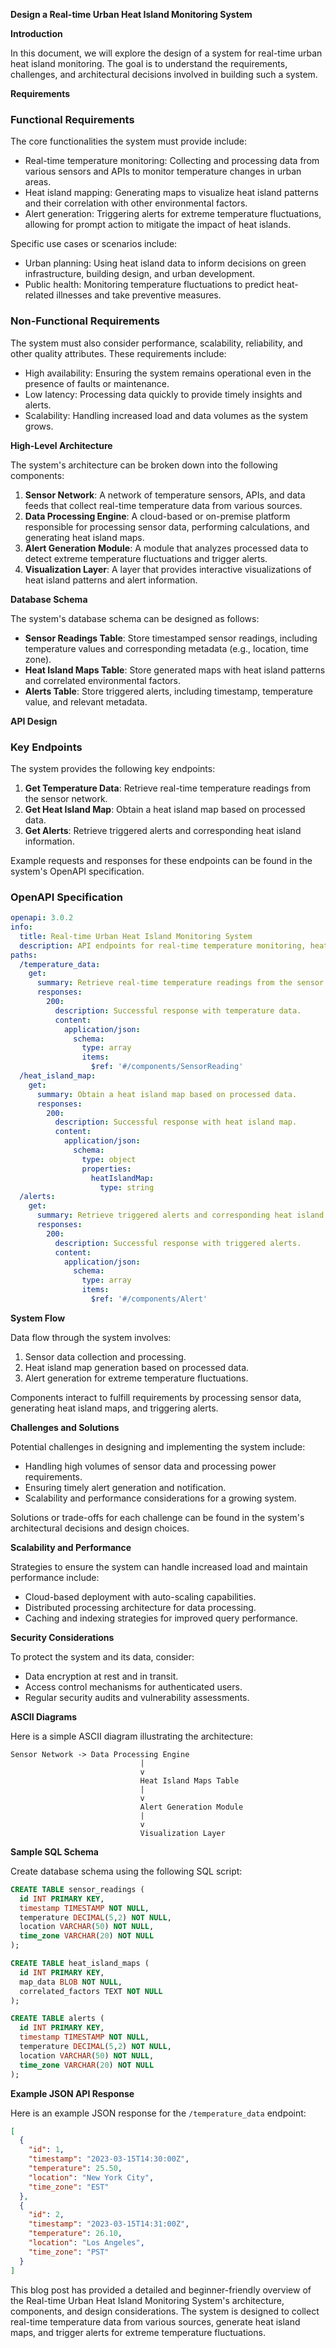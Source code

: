 **Design a Real-time Urban Heat Island Monitoring System**

**Introduction**

In this document, we will explore the design of a system for real-time urban heat island monitoring. The goal is to understand the requirements, challenges, and architectural decisions involved in building such a system.

**Requirements**

### Functional Requirements

The core functionalities the system must provide include:

* Real-time temperature monitoring: Collecting and processing data from various sensors and APIs to monitor temperature changes in urban areas.
* Heat island mapping: Generating maps to visualize heat island patterns and their correlation with other environmental factors.
* Alert generation: Triggering alerts for extreme temperature fluctuations, allowing for prompt action to mitigate the impact of heat islands.

Specific use cases or scenarios include:

* Urban planning: Using heat island data to inform decisions on green infrastructure, building design, and urban development.
* Public health: Monitoring temperature fluctuations to predict heat-related illnesses and take preventive measures.

### Non-Functional Requirements

The system must also consider performance, scalability, reliability, and other quality attributes. These requirements include:

* High availability: Ensuring the system remains operational even in the presence of faults or maintenance.
* Low latency: Processing data quickly to provide timely insights and alerts.
* Scalability: Handling increased load and data volumes as the system grows.

**High-Level Architecture**

The system's architecture can be broken down into the following components:

1. **Sensor Network**: A network of temperature sensors, APIs, and data feeds that collect real-time temperature data from various sources.
2. **Data Processing Engine**: A cloud-based or on-premise platform responsible for processing sensor data, performing calculations, and generating heat island maps.
3. **Alert Generation Module**: A module that analyzes processed data to detect extreme temperature fluctuations and trigger alerts.
4. **Visualization Layer**: A layer that provides interactive visualizations of heat island patterns and alert information.

**Database Schema**

The system's database schema can be designed as follows:

* **Sensor Readings Table**: Store timestamped sensor readings, including temperature values and corresponding metadata (e.g., location, time zone).
* **Heat Island Maps Table**: Store generated maps with heat island patterns and correlated environmental factors.
* **Alerts Table**: Store triggered alerts, including timestamp, temperature value, and relevant metadata.

**API Design**

### Key Endpoints

The system provides the following key endpoints:

1. **Get Temperature Data**: Retrieve real-time temperature readings from the sensor network.
2. **Get Heat Island Map**: Obtain a heat island map based on processed data.
3. **Get Alerts**: Retrieve triggered alerts and corresponding heat island information.

Example requests and responses for these endpoints can be found in the system's OpenAPI specification.

### OpenAPI Specification

```yaml
openapi: 3.0.2
info:
  title: Real-time Urban Heat Island Monitoring System
  description: API endpoints for real-time temperature monitoring, heat island mapping, and alert generation.
paths:
  /temperature_data:
    get:
      summary: Retrieve real-time temperature readings from the sensor network.
      responses:
        200:
          description: Successful response with temperature data.
          content:
            application/json:
              schema:
                type: array
                items:
                  $ref: '#/components/SensorReading'
  /heat_island_map:
    get:
      summary: Obtain a heat island map based on processed data.
      responses:
        200:
          description: Successful response with heat island map.
          content:
            application/json:
              schema:
                type: object
                properties:
                  heatIslandMap:
                    type: string
  /alerts:
    get:
      summary: Retrieve triggered alerts and corresponding heat island information.
      responses:
        200:
          description: Successful response with triggered alerts.
          content:
            application/json:
              schema:
                type: array
                items:
                  $ref: '#/components/Alert'
```

**System Flow**

Data flow through the system involves:

1. Sensor data collection and processing.
2. Heat island map generation based on processed data.
3. Alert generation for extreme temperature fluctuations.

Components interact to fulfill requirements by processing sensor data, generating heat island maps, and triggering alerts.

**Challenges and Solutions**

Potential challenges in designing and implementing the system include:

* Handling high volumes of sensor data and processing power requirements.
* Ensuring timely alert generation and notification.
* Scalability and performance considerations for a growing system.

Solutions or trade-offs for each challenge can be found in the system's architectural decisions and design choices.

**Scalability and Performance**

Strategies to ensure the system can handle increased load and maintain performance include:

* Cloud-based deployment with auto-scaling capabilities.
* Distributed processing architecture for data processing.
* Caching and indexing strategies for improved query performance.

**Security Considerations**

To protect the system and its data, consider:

* Data encryption at rest and in transit.
* Access control mechanisms for authenticated users.
* Regular security audits and vulnerability assessments.

**ASCII Diagrams**

Here is a simple ASCII diagram illustrating the architecture:
```
Sensor Network -> Data Processing Engine
                             |
                             v
                             Heat Island Maps Table
                             |
                             v
                             Alert Generation Module
                             |
                             v
                             Visualization Layer
```

**Sample SQL Schema**

Create database schema using the following SQL script:

```sql
CREATE TABLE sensor_readings (
  id INT PRIMARY KEY,
  timestamp TIMESTAMP NOT NULL,
  temperature DECIMAL(5,2) NOT NULL,
  location VARCHAR(50) NOT NULL,
  time_zone VARCHAR(20) NOT NULL
);

CREATE TABLE heat_island_maps (
  id INT PRIMARY KEY,
  map_data BLOB NOT NULL,
  correlated_factors TEXT NOT NULL
);

CREATE TABLE alerts (
  id INT PRIMARY KEY,
  timestamp TIMESTAMP NOT NULL,
  temperature DECIMAL(5,2) NOT NULL,
  location VARCHAR(50) NOT NULL,
  time_zone VARCHAR(20) NOT NULL
);
```

**Example JSON API Response**

Here is an example JSON response for the `/temperature_data` endpoint:
```json
[
  {
    "id": 1,
    "timestamp": "2023-03-15T14:30:00Z",
    "temperature": 25.50,
    "location": "New York City",
    "time_zone": "EST"
  },
  {
    "id": 2,
    "timestamp": "2023-03-15T14:31:00Z",
    "temperature": 26.10,
    "location": "Los Angeles",
    "time_zone": "PST"
  }
]
```

This blog post has provided a detailed and beginner-friendly overview of the Real-time Urban Heat Island Monitoring System's architecture, components, and design considerations. The system is designed to collect real-time temperature data from various sources, generate heat island maps, and trigger alerts for extreme temperature fluctuations.